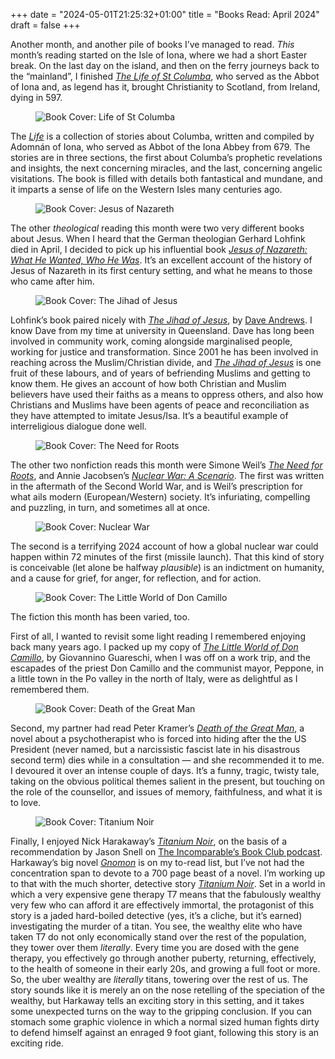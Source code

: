 +++
date = "2024-05-01T21:25:32+01:00"
title = "Books Read: April 2024"
draft = false
+++

Another month, and another pile of books I’ve managed to read. *This* month’s reading started on the Isle of Iona, where we had a short Easter break. On the last day on the island, and then on the ferry journeys back to the “mainland”, I finished [*The Life of St Columba*](https://uk.bookshop.org/p/books/life-of-st-columba-adomnan-of-iona/433552?ean=9780140444629), who served as the Abbot of Iona and, as legend has it, brought Christianity to Scotland, from Ireland, dying in 597. 

<!--more-->

<figure class="figure w-25 float-end m-1">
    <img src="/images/covers-april/cvr-adomnan-of-iona.jpg" class="figure-img img-fluid rounded img-thumbnail" alt="Book Cover: Life of St Columba">
</figure>

The [*Life*](https://uk.bookshop.org/p/books/life-of-st-columba-adomnan-of-iona/433552?ean=9780140444629) is a collection of stories about Columba, written and compiled by Adomnán of Iona, who served as Abbot of the Iona Abbey from 679. The stories are in three sections, the first about Columba’s prophetic revelations and insights, the next concerning miracles, and the last, concerning angelic visitations. The book is filled with details both fantastical and mundane, and it imparts a sense of life on the Western Isles many centuries ago.

<figure class="figure w-25 float-start m-1">
    <img src="/images/covers-april/cvr-jesus-of-nazareth.jpg" class="figure-img img-fluid rounded img-thumbnail" alt="Book Cover: Jesus of Nazareth">
</figure>

The other *theological* reading this month were two very different books about
Jesus. When I heard that the German theologian Gerhard Lohfink died in April, I
decided to pick up his influential book [*Jesus of Nazareth: What He Wanted,
Who He
Was*](https://uk.bookshop.org/p/books/jesus-of-nazareth-what-he-wanted-who-he-was-gerhard-lohfink/807075?ean=9780814683088).
It’s an excellent account of the history of Jesus of Nazareth in its first
century setting, and what he means to those who came after him. 

<figure class="figure w-25 float-end m-1">
    <img src="/images/covers-april/cvr-the-jihad-of-jesus.jpg" class="figure-img img-fluid rounded img-thumbnail" alt="Book Cover: The Jihad of Jesus">
</figure>

Lohfink’s book paired
nicely with [*The Jihad of
Jesus*](https://uk.bookshop.org/p/books/the-jihad-of-jesus-the-sacred-nonviolent-struggle-for-justice-dave-andrews/2975069?ean=9781498217743),
by [Dave Andrews](https://www.daveandrews.com.au/). I know Dave from my time at
university in Queensland. Dave has long been involved in community work, coming
alongside marginalised people, working for justice and transformation. Since
2001 he has been involved in reaching across the Muslim/Christian divide, and
[*The Jihad of
Jesus*](https://uk.bookshop.org/p/books/the-jihad-of-jesus-the-sacred-nonviolent-struggle-for-justice-dave-andrews/2975069?ean=9781498217743)
is one fruit of these labours, and of years of befriending Muslims and getting
to know them. He gives an account of how both Christian and Muslim believers
have used their faiths as a means to oppress others, and also how Christians
and Muslims have been agents of peace and reconciliation as they have attempted
to imitate Jesus/Isa. It’s a beautiful example of interreligious dialogue done
well.

<figure class="figure w-25 float-start m-1">
    <img src="/images/covers-april/cvr-the-need-for-roots.jpg" class="figure-img img-fluid rounded img-thumbnail" alt="Book Cover: The Need for Roots">
</figure>

The other two nonfiction reads this month were Simone Weil’s [*The Need for
Roots*](https://uk.bookshop.org/p/books/the-need-for-roots-prelude-to-a-declaration-of-duties-towards-mankind-simone-weil/956068),
and Annie Jacobsen’s [*Nuclear War: A
Scenario*](https://uk.bookshop.org/p/books/nuclear-war-a-scenario-annie-jacobsen/7598736?ean=9781911709596).
The first was written in the aftermath of the Second World War, and is Weil’s
prescription for what ails modern (European/Western) society. It’s infuriating,
compelling and puzzling, in turn, and sometimes all at once. 

<figure class="figure w-25 float-end m-1">
    <img src="/images/covers-april/cvr-nuclear-war.jpg" class="figure-img img-fluid rounded img-thumbnail" alt="Book Cover: Nuclear War">
</figure>


The second is a terrifying 2024 account of how a global nuclear war could
happen within 72 minutes of the first (missile launch). That this kind of story
is conceivable (let alone be halfway *plausible*) is an indictment on humanity,
and a cause for grief, for anger, for reflection, and for action.

<figure class="figure w-25 float-start m-1">
    <img src="/images/covers-april/cvr-the-little-world-of-don-camillo.jpg" class="figure-img img-fluid rounded img-thumbnail" alt="Book Cover: The Little World of Don Camillo">
</figure>

The fiction this month has been varied, too. 


First of all, I wanted to revisit some light reading I remembered enjoying back
many years ago. I packed up my copy of [*The Little World of Don
Camillo*](https://www.amazon.co.uk/Little-World-Don-Camillo-No/dp/1900064073/consequentlyorg),
by Giovannino Guareschi, when I was off on a work trip, and the escapades of
the priest Don Camillo and the communist mayor, Peppone, in a little town in
the Po valley in the north of Italy, were as delightful as I remembered them. 

<figure class="figure w-25 float-end m-1">
    <img src="/images/covers-april/cvr-death-of-the-great-man.jpg" class="figure-img img-fluid rounded img-thumbnail" alt="Book Cover: Death of the Great Man">
</figure>

Second, my partner had read Peter Kramer’s [*Death of the Great
Man*](https://uk.bookshop.org/p/books/death-of-the-great-man-a-novel-peter-d-kramer/7400832?ean=9781637587966),
a novel about a psychotherapist who is forced into hiding after the the US
President (never named, but a narcissistic fascist late in his disastrous
second term) dies while in a consultation — and she recommended it to me. I
devoured it over an intense couple of days. It’s a funny, tragic, twisty tale,
taking on the obvious political themes salient in the present, but touching on
the role of the counsellor, and issues of memory, faithfulness, and what it is
to love. 

<figure class="figure w-25 float-end m-1">
    <img src="/images/covers-april/cvr-titanium-noir.jpg" class="figure-img img-fluid rounded img-thumbnail" alt="Book Cover: Titanium Noir">
</figure>


Finally, I enjoyed Nick Harakaway’s [*Titanium
Noir*](https://uk.bookshop.org/p/books/titanium-noir-nick-harkaway/7251042), on
the basis of a recommendation by Jason Snell on [The Incomparable’s Book Club
podcast](https://www.theincomparable.com/theincomparable/711/). Harkaway’s big
novel
[*Gnomon*](https://uk.bookshop.org/p/books/gnomon-nick-harkaway/1671917?ean=9781786090096)
is on my to-read list, but I’ve not had the concentration span to devote to a
700 page beast of a novel. I’m working up to that with the much shorter,
detective story [*Titanium
Noir*](https://uk.bookshop.org/p/books/titanium-noir-nick-harkaway/7251042).
Set in a world in which a very expensive gene therapy T7 means that the
fabulously wealthy very few who can afford it are effectively immortal, the
protagonist of this story is a jaded hard-boiled detective (yes, it’s a cliche,
but it’s earned) investigating the murder of a titan. You see, the wealthy
elite who have taken T7 do not only economically stand over the rest of the
population, they tower over them _literally_. Every time you are dosed with the
gene therapy, you effectively go through another puberty, returning,
effectively, to the health of someone in their early 20s, and growing a full
foot or more. So, the uber wealthy are _literally_ titans, towering over the
rest of us. The story sounds like it is merely an on the nose retelling of the
speciation of the wealthy, but Harkaway tells an exciting story in this
setting, and it takes some unexpected turns on the way to the gripping
conclusion. If you can stomach some graphic violence in which a normal sized
human fights dirty to defend himself against an enraged 9 foot giant, following
this story is an exciting ride.


